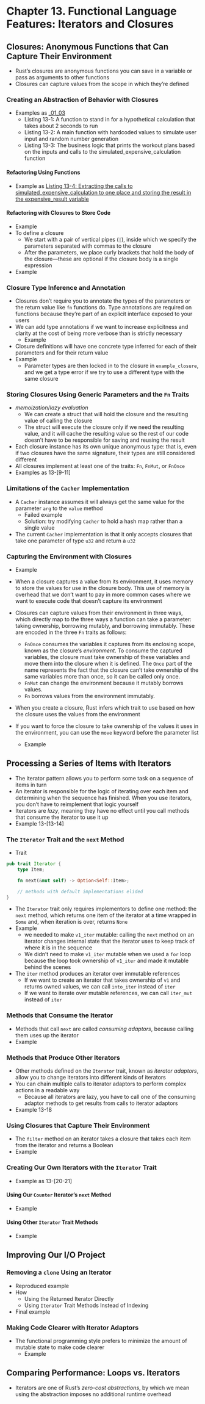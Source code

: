 # Chapter 13. Functional Language Features: Iterators and Closures

## Closures: Anonymous Functions that Can Capture Their Environment
- Rust’s closures are anonymous functions you can save in a variable or pass as
arguments to other functions
- Closures can capture values from the scope in which they’re defined

### Creating an Abstraction of Behavior with Closures
- Examples as [_01_03](./listings/_01_03/src/main.rs)
    - Listing 13-1: A function to stand in for a hypothetical calculation that takes about 2 seconds to run
    - Listing 13-2: A main function with hardcoded values to simulate user input and random number generation
    - Listing 13-3: The business logic that prints the workout plans based on the inputs and calls to the simulated_expensive_calculation function

#### Refactoring Using Functions
- Example as [Listing 13-4: Extracting the calls to simulated_expensive_calculation to one place and storing the result in the expensive_result variable](./listings/_04/src/main.rs)

#### Refactoring with Closures to Store Code
- Example 
- To define a closure
  - We start with a pair of vertical pipes (`|`), inside which we specify the parameters separated with commas to the closure
  - After the parameters, we place curly brackets that hold the body of the
closure—these are optional if the closure body is a single expression
- Example 

### Closure Type Inference and Annotation
- Closures don’t require you to annotate the types of the parameters or the
return value like `fn` functions do. Type annotations are required on functions
because they’re part of an explicit interface exposed to your users
- We can add type annotations if we want to increase
explicitness and clarity at the cost of being more verbose than is strictly necessary
  - Example 
- Closure definitions will have one concrete type inferred for each of their
parameters and for their return value
- Example 
    - Parameter types are then locked in to the closure in `example_closure`, and we get a type error if we try to use a different type with the same closure

### Storing Closures Using Generic Parameters and the `Fn` Traits
- *memoization*/*lazy evaluation*
  - We can create a struct that will hold the closure and the resulting value of calling the closure
  - The struct will execute the closure only if we need the resulting value, and it will cache the resulting value so the rest of our code doesn’t have to be responsible for saving and reusing the result
- Each closure instance has its own unique anonymous type: that is, even
if two closures have the same signature, their types are still considered different
- All closures implement at least one of the traits: `Fn`, `FnMut`, or `FnOnce`
- Examples as 13-[9-11]

### Limitations of the `Cacher` Implementation
- A `Cacher` instance assumes it will always get the same value for the parameter `arg` to the `value` method
  - Failed example
  - Solution: try modifying `Cacher` to hold a hash map rather than a single value
- The current `Cacher` implementation is that it only
accepts closures that take one parameter of type `u32` and return a `u32`

### Capturing the Environment with Closures
- Example 
- When a closure captures a value from its environment, it uses memory to store
the values for use in the closure body. This use of memory is overhead that we
don’t want to pay in more common cases where we want to execute code that
doesn’t capture its environment
- Closures can capture values from their environment in three ways, which
directly map to the three ways a function can take a parameter: taking
ownership, borrowing mutably, and borrowing immutably. These are encoded in the
three `Fn` traits as follows:

    * `FnOnce` consumes the variables it captures from its enclosing scope, known
    as the closure’s *environment*. To consume the captured variables, the
    closure must take ownership of these variables and move them into the closure
    when it is defined. The `Once` part of the name represents the fact that the
    closure can’t take ownership of the same variables more than once, so it can
    be called only once.
    * `FnMut` can change the environment because it mutably borrows values.
    * `Fn` borrows values from the environment immutably.

- When you create a closure, Rust infers which trait to use based on how the
closure uses the values from the environment
- If you want to force the closure to take ownership of the values it uses in the
environment, you can use the `move` keyword before the parameter list
    - Example 

## Processing a Series of Items with Iterators
- The iterator pattern allows you to perform some task on a sequence of items in turn
- An iterator is responsible for the logic of iterating over each item and
determining when the sequence has finished. When you use iterators, you don’t
have to reimplement that logic yourself
- Iterators are *lazy*, meaning they have no effect until you call
methods that consume the iterator to use it up
- Example 13-[13-14]

### The `Iterator` Trait and the `next` Method
- Trait
```rust
pub trait Iterator {
    type Item;

    fn next(&mut self) -> Option<Self::Item>;

    // methods with default implementations elided
}
```
- The `Iterator` trait only requires implementors to define one method: the
`next` method, which returns one item of the iterator at a time wrapped in
`Some` and, when iteration is over, returns `None`
- Example 
    - we needed to make `v1_iter` mutable: calling the `next` method on an iterator changes internal state that the iterator uses to keep track of where it is in the sequence
    - We didn’t need to make `v1_iter` mutable when we used a `for` loop because the loop took ownership of `v1_iter` and made it mutable behind the scenes
- The `iter` method produces an iterator over immutable references
    - If we want to create an iterator that takes ownership of `v1` and returns owned values, we can call `into_iter` instead of `iter`
    - If we want to iterate over mutable references, we can call `iter_mut` instead of `iter`

### Methods that Consume the Iterator
- Methods that call `next` are called *consuming adaptors*, because calling them uses up the iterator
- Example

### Methods that Produce Other Iterators
- Other methods defined on the `Iterator` trait, known as *iterator adaptors*, allow you to change iterators into different kinds of iterators
- You can chain multiple calls to iterator adaptors to perform complex actions in a readable way
    - Because all iterators are lazy, you have to call one of the consuming adaptor methods to get results from calls to iterator adaptors
- Example 13-18

### Using Closures that Capture Their Environment
- The `filter` method on an iterator takes a closure that takes each item from
the iterator and returns a Boolean
- Example

### Creating Our Own Iterators with the `Iterator` Trait
- Example as 13-[20-21]

#### Using Our `Counter` Iterator’s `next` Method
- Example 

#### Using Other `Iterator` Trait Methods
- Example

## Improving Our I/O Project
### Removing a `clone` Using an Iterator
- Reproduced example
- How
    - Using the Returned Iterator Directly
    - Using `Iterator` Trait Methods Instead of Indexing
- Final example

### Making Code Clearer with Iterator Adaptors
- The functional programming style prefers to minimize the amount of mutable state to make code clearer
  - Example

## Comparing Performance: Loops vs. Iterators
- Iterators are one of Rust’s *zero-cost abstractions*, by which we mean using the abstraction
imposes no additional runtime overhead
